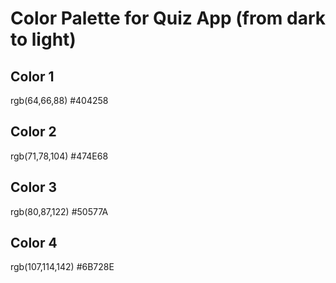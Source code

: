 # Color Palette for Quiz App (from dark to light)

## Color 1

rgb(64,66,88)
#404258

## Color 2

rgb(71,78,104)
#474E68

## Color 3

rgb(80,87,122)
#50577A

## Color 4

rgb(107,114,142)
#6B728E